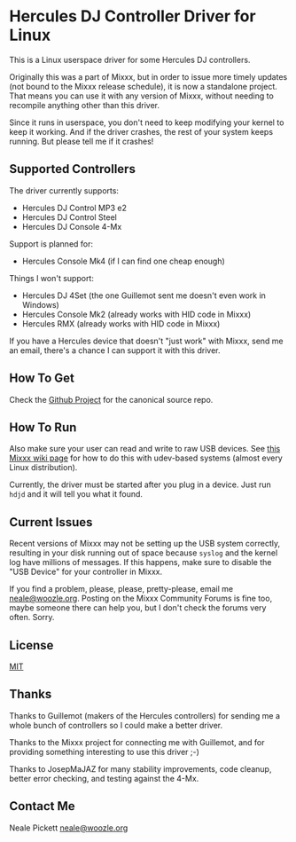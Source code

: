 Hercules DJ Controller Driver for Linux
=============================

This is a Linux userspace driver for some Hercules DJ controllers.

Originally this was a part of Mixxx,
but in order to issue more timely updates
(not bound to the Mixxx release schedule),
it is now a standalone project.
That means you can use it with any version of Mixxx,
without needing to recompile anything other than this driver.

Since it runs in userspace,
you don't need to keep modifying your kernel to keep it working.
And if the driver crashes,
the rest of your system keeps running.
But please tell me if it crashes!


Supported Controllers
---------------------

The driver currently supports:

* Hercules DJ Control MP3 e2
* Hercules DJ Control Steel
* Hercules DJ Console 4-Mx

Support is planned for:

* Hercules Console Mk4 (if I can find one cheap enough)

Things I won't support:

* Hercules DJ 4Set (the one Guillemot sent me doesn't even work in Windows)
* Hercules Console Mk2 (already works with HID code in Mixxx)
* Hercules RMX (already works with HID code in Mixxx)


If you have a Hercules device that doesn't "just work" with Mixxx,
send me an email, there's a chance I can support it with this driver.


How To Get
----------

Check the [Github Project](https://github.com/nealey/hdjd) for the canonical source repo.


How To Run
----------

Also make sure your user can read and write to raw USB devices.
See [this Mixxx wiki page](http://mixxx.org/wiki/doku.php/hercules_dj_control_mp3_e2#usb_hid) for how to do this with udev-based systems (almost every Linux distribution).

Currently, the driver must be started after you plug in a device.
Just run `hdjd` and it will tell you what it found.


Current Issues
--------------

Recent versions of Mixxx may not be setting up the USB system correctly,
resulting in your disk running out of space because
`syslog` and the kernel log have millions of messages.
If this happens, make sure to disable the "USB Device" for your controller in Mixxx.


If you find a problem, please, please, pretty-please,
email me <neale@woozle.org>.
Posting on the Mixxx Community Forums is fine too,
maybe someone there can help you,
but I don't check the forums very often.
Sorry.


License
-------

[MIT](LICENSE.md)


Thanks
------

Thanks to Guillemot (makers of the Hercules controllers) for sending me
a whole bunch of controllers so I could make a better driver.

Thanks to the Mixxx project for connecting me with Guillemot,
and for providing something interesting to use this driver ;-)

Thanks to JosepMaJAZ for many stability improvements,
code cleanup,
better error checking,
and testing against the 4-Mx.


Contact Me
----------

Neale Pickett <neale@woozle.org>
